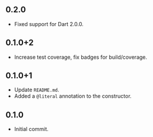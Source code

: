 ## 0.2.0

- Fixed support for Dart 2.0.0.

## 0.1.0+2

- Increase test coverage, fix badges for build/coverage.

## 0.1.0+1

- Update `README.md`.
- Added a `@literal` annotation to the constructor.

## 0.1.0

- Initial commit.
